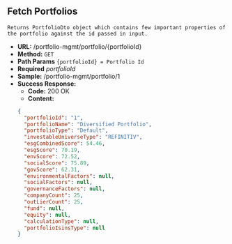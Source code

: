 **Fetch Portfolios**
----
	Returns PortfolioDto object which contains few important properties of the portfolio against the id passed in input.
*   **URL:**
    /portfolio-mgmt/portfolio/{portfolioId}
*   **Method:**
    `GET`
*   **Path Params**
    `{portfolioId} = Portfolio Id`
*   **Required**
	_portfolioId_
*   **Sample:**
    /portfolio-mgmt/portfolio/1
*   **Success Response:**
    * **Code:** 200 OK <br />
    * **Content:** 
    ```json
	{
	  "portfolioId": "1",
	  "portfolioName": "Diversified Portfolio",
	  "portfolioType": "Default",
	  "investableUniverseType": "REFINITIV",
	  "esgCombinedScore": 54.46,
	  "esgScore": 70.19,
	  "envScore": 72.52,
	  "socialScore": 75.89,
	  "govScore": 62.31,
	  "environmentalFactors": null,
	  "socialFactors": null,
	  "governanceFactors": null,
	  "companyCount": 25,
	  "outLierCount": 25,
	  "fund": null,
	  "equity": null,
	  "calculationType": null,
	  "portfolioIsinsType": null
	}
    ```